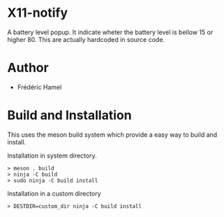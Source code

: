 # X11-notify
A battery level popup.
It indicate wheter the battery level is bellow 15 or higher 80.
This are actually hardcoded in source code.

Author
======
- Frédéric Hamel

Build and Installation
======================
This uses the meson build system
which provide a easy way to build
and install.

Installation in system directory.
```
> meson . build
> ninja -C build
> sudo ninja -C build install
```

Installation in a custom directory
```
> DESTDIR=custom_dir ninja -C build install
```

